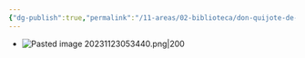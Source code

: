 ```yaml
---
{"dg-publish":true,"permalink":"/11-areas/02-biblioteca/don-quijote-de-la-mancha-adaptacion/","noteIcon":""}
---
```


- ![Pasted image 20231123053440.png|200](/img/user/02%20Image/Pasted%20image%2020231123053440.png)